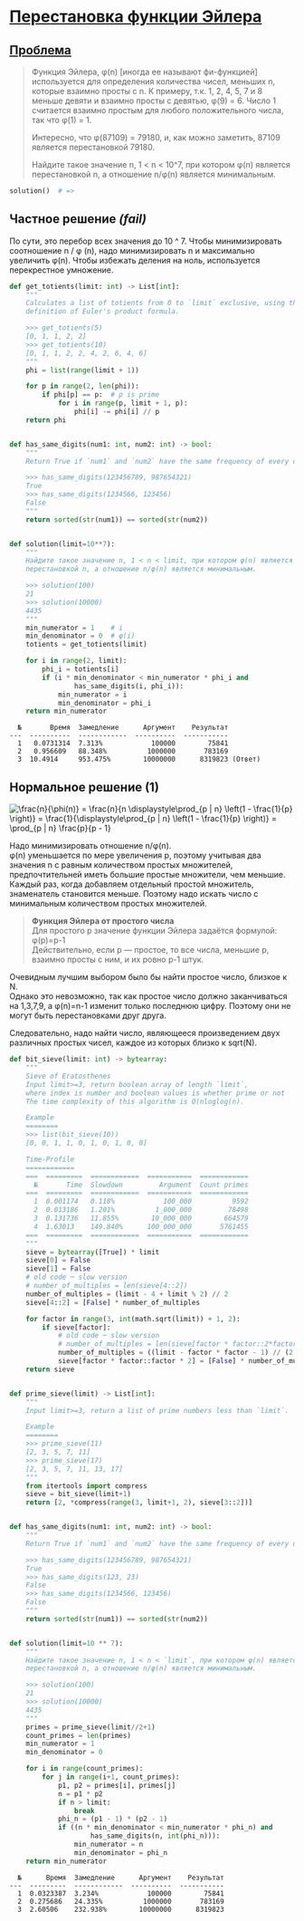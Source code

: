 # [Перестановка функции Эйлера](TODO)

## [Проблема](https://euler.jakumo.org/problems/view/70.html)

>Функция Эйлера, φ(n) [иногда ее называют фи-функцией] используется для определения количества чисел, меньших n, которые взаимно просты с n. К примеру, т.к. 1, 2, 4, 5, 7 и 8 меньше девяти и взаимно просты с девятью, φ(9) = 6.
>Число 1 считается взаимно простым для любого положительного числа, так что φ(1) = 1.
>
>Интересно, что φ(87109) = 79180, и, как можно заметить, 87109 является перестановкой 79180.
>
>Найдите такое значение n, 1 < n < 10^7, при котором φ(n) является перестановкой n, а отношение n/φ(n) является минимальным.
``` python
solution()  # => 
```

## Частное решение _(fail)_

По сути, это перебор всех значения до 10 ^ 7. 
Чтобы минимизировать соотношение n / φ (n), надо минимизировать n и максимально увеличить φ(n).
Чтобы избежать деления на ноль, используется перекрестное умножение.

```python
def get_totients(limit: int) -> List[int]:
    """
    Calculates a list of totients from 0 to `limit` exclusive, using the
    definition of Euler's product formula.

    >>> get_totients(5)
    [0, 1, 1, 2, 2]
    >>> get_totients(10)
    [0, 1, 1, 2, 2, 4, 2, 6, 4, 6]
    """
    phi = list(range(limit + 1))

    for p in range(2, len(phi)):
        if phi[p] == p:  # p is prime
            for i in range(p, limit + 1, p):
                phi[i] -= phi[i] // p
    return phi


def has_same_digits(num1: int, num2: int) -> bool:
    """
    Return True if `num1` and `num2` have the same frequency of every digit, False otherwise.

    >>> has_same_digits(123456789, 987654321)
    True
    >>> has_same_digits(1234566, 123456)
    False
    """
    return sorted(str(num1)) == sorted(str(num2))


def solution(limit=10**7):
    """
    Найдите такое значение n, 1 < n < limit, при котором φ(n) является
    перестановкой n, а отношение n/φ(n) является минимальным.

    >>> solution(100)
    21
    >>> solution(10000)
    4435
    """
    min_numerator = 1    # i
    min_denominator = 0  # φ(i)
    totients = get_totients(limit)

    for i in range(2, limit):
        phi_i = totients[i]
        if (i * min_denominator < min_numerator * phi_i and
                has_same_digits(i, phi_i)):
            min_numerator = i
            min_denominator = phi_i
    return min_numerator
```
```text
  №       Время  Замедление      Аргумент    Результат
---  ----------  ------------  ----------  -----------
  1   0.0731314  7.313%            100000        75841
  2   0.956609   88.348%          1000000       783169
  3  10.4914     953.475%        10000000      8319823 (Ответ)
```

## Нормальное решение (1)

<img src="https://s0.wp.com/latex.php?latex=\frac{n}{\phi(n)} = \frac{n}{n \displaystyle\prod_{p | n} \left(1 - \frac{1}{p} \right)} = \frac{1}{\displaystyle\prod_{p | n} \left(1 - \frac{1}{p} \right)} = \prod_{p | n} \frac{p}{p - 1},%5C;%5C;n%3E1+&amp;bg=ffffff&amp;fg=000&amp;s=0" alt="\frac{n}{\phi(n)} = \frac{n}{n \displaystyle\prod_{p | n} \left(1 - \frac{1}{p} \right)} = \frac{1}{\displaystyle\prod_{p | n} \left(1 - \frac{1}{p} \right)} = \prod_{p | n} \frac{p}{p - 1}" class="latex">

Надо минимизировать отношение n/φ(n). 
<br> φ(n) уменьшается по мере увеличения p, поэтому учитывая два значения n с равным количеством простых множителей, предпочтительней иметь большие простые множители, чем меньшие.
Каждый раз, когда добавляем отдельный простой множитель, знаменатель становится меньше. 
Поэтому надо искать число с минимальным количеством простых множителей.

>**Функция Эйлера от простого числа**
><br> Для простого p значение функции Эйлера задаётся формулой:
><br> φ(p)=p-1
><br> Действительно, если p — простое, то все числа, меньшие p, взаимно просты с ним, и их ровно p-1 штук.

Очевидным лучшим выбором было бы найти простое число, близкое к N.
<br>Однако это невозможно, так как простое число должно заканчиваться на 1,3,7,9, а φ(n)=n-1 изменит только последнюю цифру.
Поэтому они не могут быть перестановками друг друга.

Следовательно, надо найти число, являющееся произведением двух различных простых чисел, каждое из которых близко к sqrt(N). 

```python
def bit_sieve(limit: int) -> bytearray:
    """
    Sieve of Eratosthenes
    Input limit>=3, return boolean array of length `limit`,
    where index is number and boolean values is whether prime or not
    The time complexity of this algorithm is O(nloglog(n).

    Example
    ========
    >>> list(bit_sieve(10))
    [0, 0, 1, 1, 0, 1, 0, 1, 0, 0]

    Time-Profile
    ============
    ===  =========  ============  ===========  ============
      №       Time  Slowdown         Argument  Count primes
    ===  =========  ============  ===========  ============
      1  0.001174   0.118%            100_000          9592
      2  0.013186   1.201%          1_000_000         78498
      3  0.131736   11.855%        10_000_000        664579
      4  1.63013    149.840%      100_000_000       5761455
    ===  =========  ============  ===========  ============
    """
    sieve = bytearray([True]) * limit
    sieve[0] = False
    sieve[1] = False
    # old code ─ slow version
    # number_of_multiples = len(sieve[4::2])
    number_of_multiples = (limit - 4 + limit % 2) // 2
    sieve[4::2] = [False] * number_of_multiples

    for factor in range(3, int(math.sqrt(limit)) + 1, 2):
        if sieve[factor]:
            # old code ─ slow version
            # number_of_multiples = len(sieve[factor * factor::2*factor])
            number_of_multiples = ((limit - factor * factor - 1) // (2 * factor) + 1)
            sieve[factor * factor::factor * 2] = [False] * number_of_multiples
    return sieve


def prime_sieve(limit) -> List[int]:
    """
    Input limit>=3, return a list of prime numbers less than `limit`.

    Example
    ========
    >>> prime_sieve(11)
    [2, 3, 5, 7, 11]
    >>> prime_sieve(17)
    [2, 3, 5, 7, 11, 13, 17]
    """
    from itertools import compress
    sieve = bit_sieve(limit+1)
    return [2, *compress(range(3, limit+1, 2), sieve[3::2])]


def has_same_digits(num1: int, num2: int) -> bool:
    """
    Return True if `num1` and `num2` have the same frequency of every digit, False otherwise.

    >>> has_same_digits(123456789, 987654321)
    True
    >>> has_same_digits(123, 23)
    False
    >>> has_same_digits(1234566, 123456)
    False
    """
    return sorted(str(num1)) == sorted(str(num2))


def solution(limit=10 ** 7):
    """
    Найдите такое значение n, 1 < n < `limit`, при котором φ(n) является
    перестановкой n, а отношение n/φ(n) является минимальным.

    >>> solution(100)
    21
    >>> solution(10000)
    4435
    """
    primes = prime_sieve(limit//2+1)
    count_primes = len(primes)
    min_numerator = 1
    min_denominator = 0

    for i in range(count_primes):
        for j in range(i+1, count_primes):
            p1, p2 = primes[i], primes[j]
            n = p1 * p2
            if n > limit:
                break
            phi_n = (p1 - 1) * (p2 - 1)
            if ((n * min_denominator < min_numerator * phi_n) and
                    has_same_digits(n, int(phi_n))):
                min_numerator = n
                min_denominator = phi_n
    return min_numerator
```
```text
  №      Время  Замедление      Аргумент    Результат
---  ---------  ------------  ----------  -----------
  1  0.0323387  3.234%            100000        75841
  2  0.275686   24.335%          1000000       783169
  3  2.60506    232.938%        10000000      8319823
```
